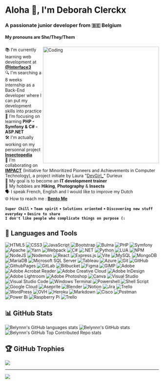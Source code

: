 # Aloha 👋, I'm Deborah Clerckx
### A passionate junior developer from 🇧🇪 Belgium
#### My pronouns are She/They/Them
###
<img align="right" alt="Coding" width="380" src="https://finbuzzactu.files.wordpress.com/2016/12/thumbnail-4.gif">

📚 I'm currently learning web development at **[@Interface3](https://interface3.be/fr/se-former-pour-l-emploi/it-training-formations-en-informatique/web-application-developer)** <br>
🔍 I'm searching a 8 weeks internship as a Back-End developer where I can put my development skills into practice <br>
🌱 I’m focusing on learning **PHP - Symfony & C# - ASP.NET** <br>
🛠️ I'm actually working on my personnal project **<a href="https://github.com/belynnn/I3_WAD_PHP__final_project_insectopedia">Insectopedia</a>** <br>
👯 I'm collaborating on **<a href="https://github.com/Lauwed/impact-api">IMPACT</a>** (Initiative for Minoritized Pioneers and Achievements in Computer Technology), a project initiate by Laura "<a href="https://linktr.ee/devgirl_">DevGirl_</a>" Durieux <br>
🎯 My goal is to become an **IT development trainer** <br>
💚 My hobbies are **Hiking**, **Photography** & **Insects** <br>
🗣️ I speak French, English and I would like to improve my Dutch <br>
🌐 How to reach me : **<a href="https://bento.me/belynn">Bento Me</a>**

**`Super Chill`** • **`Team spirit`** • **`Solutions oriented`** • **`Discovering new stuff everyday`** • **`Desire to share`**<br>**`I don't like people who complicate things on purpose (:`**<br>

## 🧰 Languages and Tools
![HTML5](https://img.shields.io/badge/html5-%23E34F26.svg?style=flat&logo=html5&logoColor=white)
![CSS3](https://img.shields.io/badge/css3-%231572B6.svg?style=flat&logo=css3&logoColor=white)
![JavaScript](https://img.shields.io/badge/javascript-%23323330.svg?style=flat&logo=javascript&logoColor=%23F7DF1E)
![Bootstrap](https://img.shields.io/badge/bootstrap-%238511FA.svg?style=flat&logo=bootstrap&logoColor=white)
![Bulma](https://img.shields.io/badge/bulma-00D0B1?style=flat&logo=bulma&logoColor=white)
![PHP](https://img.shields.io/badge/PHP-777BB4?style=flat&logo=php&logoColor=white)
![Symfony](https://img.shields.io/badge/symfony-%23000000.svg?style=flat&logo=symfony&logoColor=white)
![Apache](https://img.shields.io/badge/apache-%23D42029.svg?style=flat&logo=apache&logoColor=white)
![Yarn](https://img.shields.io/badge/yarn-%232C8EBB.svg?style=flat&logo=yarn&logoColor=white)
![Webpack](https://img.shields.io/badge/webpack-%238DD6F9.svg?style=flat&logo=webpack&logoColor=black)
![C#](https://img.shields.io/badge/c%23-%23239120.svg?style=flat&logo=csharp&logoColor=white) 
![.NET](https://img.shields.io/badge/.NET-5C2D91?style=flat&logo=.net&logoColor=white)
![Python](https://img.shields.io/badge/Python-14354C?style=flat&logo=python&logoColor=white)
![LUA](https://img.shields.io/badge/Lua-2C2D72?style=flat&logo=lua&logoColor=white)
![NPM](https://img.shields.io/badge/NPM-%23CB3837.svg?style=flat&logo=npm&logoColor=white)
![NodeJS](https://img.shields.io/badge/node.js-6DA55F?style=flat&logo=node.js&logoColor=white)
![Nodemon](https://img.shields.io/badge/NODEMON-%23323330.svg?style=flat&logo=nodemon&logoColor=%BBDEAD)
![React](https://img.shields.io/badge/react-%2320232a.svg?style=flat&logo=react&logoColor=%2361DAFB)
![Express.js](https://img.shields.io/badge/express.js-%23404d59.svg?style=flat&logo=express&logoColor=%2361DAFB)
![Vite](https://img.shields.io/badge/vite-%23646CFF.svg?style=flat&logo=vite&logoColor=white)
![MySQL](https://img.shields.io/badge/mysql-4479A1.svg?style=flat&logo=mysql&logoColor=white)
![MongoDB](https://img.shields.io/badge/MongoDB-%234ea94b.svg?style=flat&logo=mongodb&logoColor=white)
![MariaDB](https://img.shields.io/badge/MariaDB-003545?style=flat&logo=mariadb&logoColor=white)
![Microsoft SQL Server](https://img.shields.io/badge/Microsoft_SQL_Server-CC2927?style=flat&logo=microsoft-sql-server&logoColor=white)
![Tableau](https://img.shields.io/badge/Tableau-E97627?style=flat&logo=Tableau&logoColor=white)
![Azure](https://img.shields.io/badge/azure-%230072C6.svg?style=flat&logo=microsoftazure&logoColor=white)
![Git](https://img.shields.io/badge/git-%23F05033.svg?style=flat&logo=git&logoColor=white)
![GitHub](https://img.shields.io/badge/github-%23121011.svg?style=flat&logo=github&logoColor=white)
![GithubPages](https://img.shields.io/badge/github%20pages-121013?style=flat&logo=github&logoColor=white)
![GitLab](https://img.shields.io/badge/gitlab-%23181717.svg?style=flat&logo=gitlab&logoColor=white)
![Bitbucket](https://img.shields.io/badge/bitbucket-%230047B3.svg?style=flat&logo=bitbucket&logoColor=white)
![Figma](https://img.shields.io/badge/figma-%23F24E1E.svg?style=flat&logo=figma&logoColor=white)
![GIMP](https://img.shields.io/badge/gimp-5C5543?style=flat&logo=gimp&logoColor=white)
![Adobe](https://img.shields.io/badge/adobe-%23FF0000.svg?style=flat&logo=adobe&logoColor=white)
![Adobe Acrobat Reader](https://img.shields.io/badge/Adobe%20Acrobat%20Reader-EC1C24.svg?style=flat&logo=Adobe%20Acrobat%20Reader&logoColor=white)
![Adobe Creative Cloud](https://img.shields.io/badge/Adobe%20Creative%20Cloud-DA1F26.svg?style=flat&logo=Adobe%20Creative%20Cloud&logoColor=white)
![Adobe InDesign](https://img.shields.io/badge/Adobe%20InDesign-49021F?style=flat&logo=adobeindesign&logoColor=FF3366)
![Adobe Lightroom](https://img.shields.io/badge/Adobe%20Lightroom-31A8FF?style=flat&logo=Adobe%20Lightroom&logoColor=white)
![Adobe Photoshop](https://img.shields.io/badge/adobe%20photoshop-%2331A8FF.svg?style=flat&logo=adobe%20photoshop&logoColor=white)
![Canva](https://img.shields.io/badge/Canva-%2300C4CC.svg?&style=flat&logo=Canva&logoColor=white)
![Visual Studio](https://img.shields.io/badge/Visual_Studio-5C2D91?style=flat&logo=visual%20studio&logoColor=white)
![Visual Studio Code](https://img.shields.io/badge/Visual_Studio_Code-0078D4?style=flat&logo=visual%20studio%20code&logoColor=white)
![Windows Terminal](https://img.shields.io/badge/Windows%20Terminal-%234D4D4D.svg?style=flat&logo=windows-terminal&logoColor=white)
![Powershell](https://img.shields.io/badge/Powershell-2CA5E0?style=flat&logo=powershell&logoColor=white)
![Shell Script](https://img.shields.io/badge/shell_script-%23121011.svg?style=flat&logo=gnu-bash&logoColor=white)
![Google Cloud](https://img.shields.io/badge/GoogleCloud-%234285F4.svg?style=flat&logo=google-cloud&logoColor=white)
![Aseprite](https://img.shields.io/badge/Aseprite-FFFFFF?style=flat&logo=Aseprite&logoColor=#7D929E)
![Blender](https://img.shields.io/badge/blender-%23F5792A.svg?style=flat&logo=blender&logoColor=white)
![Notion](https://img.shields.io/badge/Notion-000000?style=flat&logo=notion&logoColor=white)
![Jira](https://img.shields.io/badge/Jira-0052CC?style=flat&logo=Jira&logoColor=white)
![Trello](https://img.shields.io/badge/Trello-%23026AA7.svg?style=flat&logo=Trello&logoColor=white)
![WordPress](https://img.shields.io/badge/WordPress-%23117AC9.svg?style=flat&logo=WordPress&logoColor=white)
![OVH](https://img.shields.io/badge/ovh-%23123F6D.svg?style=flat&logo=ovh&logoColor=#123F6D)
![Heroku](https://img.shields.io/badge/heroku-%23430098.svg?style=flat&logo=heroku&logoColor=white)
![Markdown](https://img.shields.io/badge/Markdown-000000?style=flat&logo=markdown&logoColor=white)
![Cisco](https://img.shields.io/badge/cisco-%23049fd9.svg?style=flat&logo=cisco&logoColor=black)
![Postman](https://img.shields.io/badge/Postman-FF6C37?style=flat&logo=postman&logoColor=white)
![Power Bi](https://img.shields.io/badge/power_bi-F2C811?style=flat&logo=powerbi&logoColor=black)
![Raspberry Pi](https://img.shields.io/badge/-RaspberryPi-C51A4A?style=flat&logo=Raspberry-Pi) ![Trello](https://img.shields.io/badge/Trello-%23026AA7.svg?style=flat&logo=Trello&logoColor=white)

## 📊 GitHub Stats
![Belynnn's GitHub languages stats](https://github-readme-stats.vercel.app/api?username=Belynnn&show_icons=true&layout=compact&bg_color=00000000&include_all_commits=true&count_private=true)
![Belynnn's GitHub stats](https://github-readme-stats.vercel.app/api/top-langs/?username=Belynnn&hide_border=false&layout=compact&bg_color=00000000&include_all_commits=true&count_private=true)
![Belynnn's GitHub Top Contributed Repo stats](https://github-contributor-stats.vercel.app/api?username=Belynnn&limit=5&combine_all_yearly_contributions=true&layout=compact&bg_color=00000000)

## 🏆 GitHub Trophies
![](https://github-profile-trophy.vercel.app/?username=Belynnn&no-frame=true&no-bg=false&margin-w=4)

---
[![](https://visitcount.itsvg.in/api?id=Belynnn&icon=7&color=8)](https://visitcount.itsvg.in)
